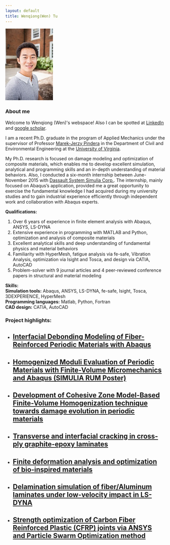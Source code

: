 ```yaml
---
layout: default
title: Wenqiong(Wen) Tu
---
```

![My personal photo](/assets/personalPhoto.jpg)

### About me

Welcome to Wenqiong (Wen)'s webspace! Also I can be spotted at [LinkedIn](https://www.linkedin.com/in/wenqiong) and [google scholar](https://scholar.google.com/citations?hl=en&user=u28-S4gAAAAJ&view_op=list_works&sortby=pubdate). 

I am a recent Ph.D. graduate in the program of Applied Mechanics under the supervisor of Professor [Marek-Jerzy Pindera](http://cee.virginia.edu/marekjerzypindera/) in the Department of Civil and Environmental Engineering at the [University of Virginia](http://www.virginia.edu/).

My Ph.D. research is focused on damage modeling and optimization of composite materials, which enables me to develop excellent simulation, analytical and programming skills and an in-depth understanding of material behaviors. Also, I conducted a six-month internship between June-November 2015 with [Dassault System Simulia Corp.](http://www.3ds.com/products-services/simulia/). The internship, mainly focused on Abaqus’s application, provided me a great opportunity to exercise the fundamental knowledge I had acquired during my university studies and to gain industrial experience efficiently through independent work and collaboration with Abaqus experts. 

**Qualifications:** <br>
1) Over 6 years of experience in finite element analysis with Abaqus, ANSYS, LS-DYNA <br> 
2) Extensive experience in programming with MATLAB and Python, optimization and analysis of composite materials  <br> 
3) Excellent analytical skills and deep understanding of fundamental physics and material behaviors <br> 
4) Familiarity with HyperMesh, fatigue analysis via fe-safe, Vibration Analysis, optimization via Isight and Tosca, and design via CATIA, AutoCAD <br>
5) Problem-solver with 9 journal articles and 4 peer-reviewed conference papers in structural and material modeling <br> 

**Skills:** <br>
**Simulation tools:** Abaqus, ANSYS, LS-DYNA, fe-safe, Isight, Tosca, 3DEXPERIENCE, HyperMesh <br> 
**Programming languages:** Matlab, Python, Fortran <br> 
**CAD design:** CATIA, AutoCAD

### Project highlights:

* ## [Interfacial Debonding Modeling of Fiber-Reinforced Periodic Materials with Abaqus](interfacial_debonding_abaqus.html)

* ## [Homogenized Moduli Evaluation of Periodic Materials with Finite-Volume Micromechanics and Abaqus (SIMULIA RUM Poster)](homogenizationAbaqusFVDAM.html)

* ## [Development of Cohesive Zone Model-Based Finite-Volume Homogenization technique towards damage evolution in periodic materials](/sic_ti.html) 

* ## [Transverse and interfacial cracking in cross-ply graphite-epoxy laminates](/laminateDamage.html) 

* ## [Finite deformation analysis and optimization of bio‐inspired materials](/bioTissue.html) 

* ## [Delamination simulation of fiber/Aluminum laminates under low-velocity impact in LS-DYNA](/dynaImpact.html)

* ## [Strength optimization of Carbon Fiber Reinforced Plastic (CFRP) joints via ANSYS and Particle Swarm Optimization method ](/strengthOptimization.html)

<!---
<div>
<iframe width="420" height="315" src="https://www.youtube.com/embed/EgVJ0brxqVM" frameborder="0" allowfullscreen></iframe>
</div>
-->

